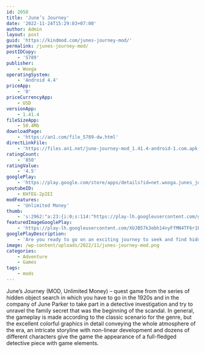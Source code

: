 ```yaml
---
id: 2058
title: 'June’s Journey'
date: '2022-11-24T15:29:03+07:00'
author: Admin
layout: post
guid: 'https://kindmod.com/junes-journey-mod/'
permalink: /junes-journey-mod/
postIDCopy:
    - '5789'
publisher:
    - Wooga
operatingSystem:
    - 'Android 4.4'
priceApp:
    - '0'
priceCurrencyApp:
    - USD
versionApp:
    - 1.41.4
fileSizeApp:
    - 50.4Mb
downloadPage:
    - 'https://an1.com/file_5789-dw.html'
directLinkFile:
    - 'https://files.an1.net/june-journey-mod_1.41.4-android-1.com.apk'
ratingCount:
    - '850'
ratingValue:
    - '4.5'
googlePlay:
    - 'https://play.google.com/store/apps/details?id=net.wooga.junes_journey_hidden_object_mystery_game'
youtubeID:
    - KHfEG-2pIEI
modFeatures:
    - 'Unlimited Money'
thumb:
    - 's:2962:"a:23:{i:0;s:114:"https://play-lh.googleusercontent.com/gR0Sz9yXBEBbY4ctybhnsdXvjaIoaO6K9YnVckDNxVmG462eucTwFCDWhy9UBhpNjA=w526-h296";i:1;s:114:"https://play-lh.googleusercontent.com/DlmRW9OKmzWcc-6pyjNYlC8pZTXzdHidbr4fjV485j4Y_dJjkzz4gR5Xy_E1rJDmKg=w526-h296";i:2;s:115:"https://play-lh.googleusercontent.com/tDW7J4ERA2wIMkdyiNHEeml6wx6AqE6UM9etfdewPp-Zt8zsN2OsTOoyDo65-XcXA4A=w526-h296";i:3;s:114:"https://play-lh.googleusercontent.com/puJGzGuugYbYkliUpNYYOyPK658dvKuMFZers4WLX1NFYJjzWo2Ws6a-G9CCSgPzXQ=w526-h296";i:4;s:114:"https://play-lh.googleusercontent.com/1ls68zMHe_37xSSXgMsxFBw9TndXLIlJD2nNx3vytZSb6snlJGg9xPzQgg1vx67uLw=w526-h296";i:5;s:115:"https://play-lh.googleusercontent.com/D5qK-mNTGf0vmwXKEgejWr5RSYCWJUKN6OkzCGOPkeoJrlufzoTfIvkxGxI_pJkIQE4=w526-h296";i:6;s:116:"https://play-lh.googleusercontent.com/HjepVSnxjmMNjsQ5Heom9Pk1c-x1ZWFZ432pUS7v0jdos8IehGskpA48Y-V-TcCDRsRU=w526-h296";i:7;s:115:"https://play-lh.googleusercontent.com/xqrrxJbRS8ZyEDfuJxbxjD3okx3sQGh626iJeUbsGe14gO6eQXe1vBjgn-mf5o983v4=w526-h296";i:8;s:114:"https://play-lh.googleusercontent.com/mrEynYPNARtVYH63W65-FTKpwcYHw2zGlIHUpgIHfIcpluFEakcvhIq8xb6zE0cQDA=w526-h296";i:9;s:116:"https://play-lh.googleusercontent.com/sINURprx94Z2V5rf_W6yDcU4ZxMvzx3BRx0sDxytWGGp0WhFgeMNEh06N1WpYxOg_VjD=w526-h296";i:10;s:115:"https://play-lh.googleusercontent.com/9Tkgs8X0h6nGCFUC74mrNGZf3qh3EXAfNeqq7_9BcO37PZHx2ZrFbdNkP6KQYD5on8U=w526-h296";i:11;s:116:"https://play-lh.googleusercontent.com/YUqKYiNNgh3A2W2aHMHj-k4QG9fK5DpwmWCloLUkS774ePajeEZ4CwBZ6DqPugMQpyJe=w526-h296";i:12;s:116:"https://play-lh.googleusercontent.com/7R2407iIY-QfMLqYyqpNNnAbRkXaIpgTRrdrylCjeJFO2SbT53CiZbMCU4pGWYNH7HSZ=w526-h296";i:13;s:114:"https://play-lh.googleusercontent.com/cty_JCY7BlDQL71AtzMQhTLNSFYM_IA2lGCm4xtc8GrnX7q0red4zFvfmH1dNlxGuw=w526-h296";i:14;s:115:"https://play-lh.googleusercontent.com/cIqM0S67tu-oZdEOec0LQ-qji7vs2OAMH4JfEpM5PcgV0GjxGvn49Mlp3rBkPokIGT8=w526-h296";i:15;s:114:"https://play-lh.googleusercontent.com/6k9aZ-BiX_aKiFVSr6tHLuvPXOJcx-Ess003xMC2Kh3BW684wsLhb3uiPrXCSIbSVQ=w526-h296";i:16;s:115:"https://play-lh.googleusercontent.com/kcP5QfFhXSaW3olbk0coFrZc0UqKi1p3i4e8F-x7iSHr4iEs_nsqqN6YasVcYZypCp0=w526-h296";i:17;s:115:"https://play-lh.googleusercontent.com/Ovl3bi6bHHlh4LLtWLeU_N6_xQLL-4hU5GVIUPPWNennazllIdSLPHh08pryRIhqYFU=w526-h296";i:18;s:116:"https://play-lh.googleusercontent.com/LCt-KsRMz8fai8cvwSGHgFrLO-k5FTYZ6EbBoTAiiDCuww6cVAWjmxreNYfATGb4e08b=w526-h296";i:19;s:115:"https://play-lh.googleusercontent.com/FhHC0YJGquNYoSbX1mAdPL6mIXZOSYSQ-9Lc7tWK4wJtZayFiBrZKllXB8uGD3gLLdM=w526-h296";i:20;s:115:"https://play-lh.googleusercontent.com/ii-vdWz-Owr2ZkfAJB7IH3IhXEFd7XDkpIU1urZ12ImySUGwA_2re1-SNQHFrbxtGMM=w526-h296";i:21;s:116:"https://play-lh.googleusercontent.com/mtXBZyWtoqQ3I7jHVuaionsykfkWdNh_rj9-06STsl9zcMgPwWRM63zL2Gp1GT1_sAoZ=w526-h296";i:22;s:114:"https://play-lh.googleusercontent.com/P5ttqPzyI6S8bU_7nn1PgFE01YvtulBZZhceMf0xNReh4qp8HofAxw6TmoVaaEHb1w=w526-h296";}";'
featuredImageGooglePlay:
    - 'https://play-lh.googleusercontent.com/XUJB57k3ebh14nyFfMN4TF6r1PH-gIiQG4L08V41TrMy9DrGjGND75Ke2MYtRAsvdMw'
googlePlayDescription:
    - 'Are you ready to go on an exciting journey to seek and find hidden objects in this adventurous unsolved detective mystery game?Sharp-eyed detectives, take matters into your own hands! June’s Journey is the thrilling adventure you’ve been waiting for. Relax with a story of romance, intrigue, and mystery in this exciting hidden object game straight from the roaring 20s!.Dive into June Parker''s captivating quest to unveil a scandalous hidden family secret. Escape to an era of glamorous mansions, drama, and romance as you solve riddles and search for clues through hundreds of stunning mind-teasing puzzles! I spy a hidden mystery detective game you don''t want to miss out on.'
image: /wp-content/uploads/2022/11/junes-journey-mod.png
categories:
    - Adventure
    - Games
tags:
    - mods
---
```


June’s Journey (MOD, Unlimited Money) – quest game from the series of hidden object search in which you have to go in the 1920s and in the company of June Parker to take part in a detective investigation and try to unravel the family secret that was the beginning of the scandal. In general, the gameplay is made according to the classic scenario for the genre, but the excellent colorful graphics in detail conveying the whole atmosphere of the era, an intricate storyline with non-linear development and dozens of different characters give the game the appearance of a full-fledged detective piece with game elements.
